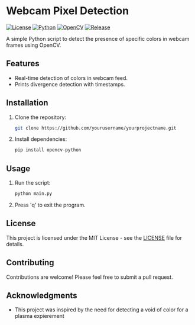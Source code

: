 # Webcam Pixel Detection

[![License](https://img.shields.io/badge/license-MIT-blue.svg)](https://opensource.org/licenses/MIT)
[![Python](https://img.shields.io/badge/python-3.6%20%7C%203.7%20%7C%203.8%20%7C%203.9-blue)](https://www.python.org/)
[![OpenCV](https://img.shields.io/badge/OpenCV-4.5.3-blue)](https://opencv.org/)
[![Release](https://img.shields.io/github/v/release/s5y-ux/Webcam-Pixel-Detector)](https://github.com/s5y-ux/Webcam-Pixel-Detector/releases)

A simple Python script to detect the presence of specific colors in webcam frames using OpenCV.

## Features

- Real-time detection of colors in webcam feed.
- Prints divergence detection with timestamps.

## Installation

1. Clone the repository:

    ```bash
    git clone https://github.com/yourusername/yourprojectname.git
    ```

2. Install dependencies:

    ```bash
    pip install opencv-python
    ```

## Usage

1. Run the script:

    ```bash
    python main.py
    ```

2. Press 'q' to exit the program.

## License

This project is licensed under the MIT License - see the [LICENSE](LICENSE) file for details.

## Contributing

Contributions are welcome! Please feel free to submit a pull request.

## Acknowledgments

- This project was inspired by the need for detecting a void of color for a plasma expierement
